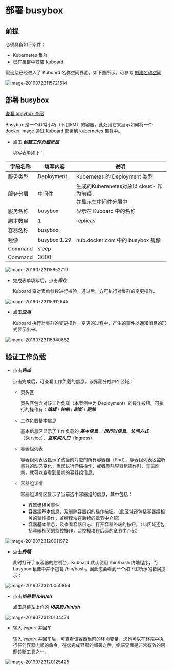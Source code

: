 # 部署 busybox

## 前提

必须具备如下条件：

* Kubernetes 集群
* 已在集群中安装 Kuboard

假设您已经进入了 Kuboard 名称空间界面，如下图所示。可参考 [创建名称空间](/guide/cluster/namespace.html#创建名称空间)

![image-20190723115721514](./pre-condition.assets/image-20190723115721514.png)


## 部署 busybox

[查看 busybox 介绍](https://hub.docker.com/_/busybox)

Busybox 是一个非常小巧（不到5M）的容器，此处用它来展示如何将一个 docker image 通过 Kuboard 部署到 kubernetes 集群中。

* 点击 ***创建工作负载按钮***

  填写表单如下：

| 字段名称 | 填写内容     | 说明                                                         |
| -------- | ------------ | ------------------------------------------------------------ |
| 服务类型 | Deployment   | Kubernetes 的 Deployment 类型                                |
| 服务分层 | 中间件       | 生成的Kuberenetes对象以 cloud- 作为前缀，<br />并显示在中间件分层中 |
| 服务名称 | busybox      | 显示在 Kuboard 中的名称                                      |
| 副本数量 | 1            | replicas                                                     |
| 容器名称 | busybox      |                                                              |
| 镜像     | busybox:1.29 | hub.docker.com 中的 busybox 镜像                             |
| Command  | sleep        |                                                              |
| Command  | 3600         |                                                              |



![image-20190723115852719](./busybox.assets/image-20190723115852719.png)

* 完成表单填写后，点击***保存***

  Kuboard 将对表单参数进行校验，通过后，方可执行对集群的变更操作。

![image-20190723115912645](./busybox.assets/image-20190723115912645.png)

* 点击***应用***

  Kuboard 执行对集群的变更操作，变更的过程中，产生的事件以通知消息的形式显示出来。

![image-20190723115940862](./busybox.assets/image-20190723115940862.png)



## 验证工作负载

* 点击***完成***

  点击完成后，可查看工作负载的信息。该界面分成四个区域：

  * 页头区

    页头区包含对该工作负载（本案例中为 Deployment）的操作按钮。可执行的操作有：***编辑*** / ***伸缩*** / ***刷新*** / ***删除***

  * 工作负载基本信息

    基本信息区显示了工作负载的 ***基本信息*** 、***运行时信息***、***访问方式***（Service）、***互联网入口***（Ingress）

  * 容器组列表

    容器组列表区显示了该当前对应的所有容器组（Pod），容器组列表区监听集群的动态变化，当您执行伸缩操作、或者删除容器组操作时，无需刷新，就可以查看到最新的容器组信息。

  * 容器组详情

    容器组详情区显示了当前选中容器组的信息，其中包括：

    * 容器组相关事件
    * 容器组基本信息，及删除容器组的操作按钮。（此区域还包括容器组相关的监控操作，监控模块在后续的章节中介绍）
    * 容器基本信息，及查看容器日志、打开容器终端的按钮。（此区域还包括容器相关的监控操作，监控模块在后续的章节中介绍）

![image-20190723120011972](./busybox.assets/image-20190723120011972.png)



* 点击***终端***

  此时打开了该容器的控制台，Kuboard 默认使用 /bin/bash 终端程序，而 busybox 镜像中并不包含 /bin/bash，因此您会看到一个如下图所示的错误提示：

![image-20190723120050894](./busybox.assets/image-20190723120050894.png)



* 点击***切换到 /bin/sh***

  点击屏幕左上角的 ***切换到 /bin/sh***

![image-20190723120104474](./busybox.assets/image-20190723120104474.png)

* 输入 *export* 并回车

  输入 *export* 并回车后，可查看该容器当前的环境变量。您也可以在终端中执行任何容器内部的命令。在您完成容器的部署之后，终端界面是非常有效的问题诊断工具之一。

![image-20190723120125425](./busybox.assets/image-20190723120125425.png)

